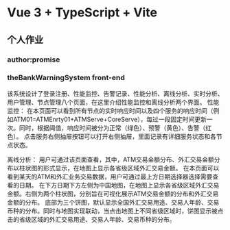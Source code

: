 # Vue 3 + TypeScript + Vite
## 个人作业
### author:promise
### theBankWarningSystem front-end

该系统设计了登录注册、性能监控、告警记录、性能分析、离线分析、实时分析、用户管理、节点管理八个页面，在这里介绍性能监控和离线分析两个界面。
性能监控：
在本页面可以看到所有节点的实时响应时间以及四个服务的响应时间（例如ATM01=ATMEnrty01+ATMServe+CoreServe），每过一段固定时间更新一次。同时，根据阈值，响应时间被分为正常（绿色）、预警（黄色）、告警（红色）。
点击服务右侧抽屉按钮可以打开右侧抽屉，里面记录有详细服务状态和各节点状态。

离线分析：
用户可通过该页面查看，其中，ATM交易金额分布、外汇交易金额分布以柱状图的形式显示，在地图上显示各省级区域外汇交易金额。
在本页面可以看到某天的ATM和外汇业务交易数据，用户可通过最上方日期选择器选择需要查看的日期。
在下方日期下方左侧为中国地图，在地图上显示各省级区域外汇交易金额。右侧为两个柱状图，分别旨在可视化展示ATM交易金额的分布和外汇交易金额的分布。
底部为三个饼图，默认显示全国外汇交易用途、交易人年龄、交易币种的分布。同时与地图实现联动，当点击地图上不同省级区域时，饼图显示被点击的省级区域的外汇交易用途、交易人年龄、交易币种的分布。

